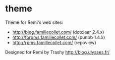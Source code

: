 theme
=====

Theme for Remi's web sites:
- http://blog.famillecollet.com/   (dotclear 2.4.x)
- http://forums.famillecollet.com/ (punbb 1.4.x)
- http://rpms.famillecollet.com/   (repoview)

Designed for Remi by Trashy http://blog.ulysses.fr/
